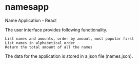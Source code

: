 # namesapp
Name Application - React


The user interface provides following functionality.

    List names and amounts, order by amount, most popular first
    List names in alphabetical order
    Return the total amount of all the names
    

The data for the application is stored in a json file (names.json).
